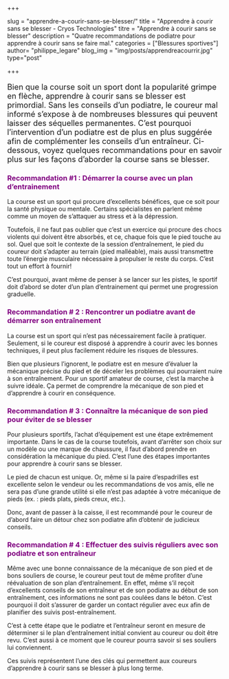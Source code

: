 +++

slug = "apprendre-a-courir-sans-se-blesser/"
title = "Apprendre à courir sans se blesser - Cryos Technologies"
titre = "Apprendre à courir sans se blesser"
description = "Quatre recommandations de podiatre pour apprendre à courir sans se faire mal."
categories = ["Blessures sportives"]
author= "philippe_legare"
blog_img = "img/posts/apprendreacourrir.jpg"
type="post"

+++

<p style="font-size: 18px;">Bien que la course soit un sport dont la popularité grimpe en flèche, apprendre à courir sans se blesser est primordial. Sans les conseils d’un podiatre, le coureur mal informé s’expose à de nombreuses blessures qui peuvent laisser des séquelles permanentes. C’est pourquoi l’intervention d’un podiatre est de plus en plus suggérée afin de complémenter les conseils d’un entraîneur.
Ci-dessous, voyez quelques recommandations pour en savoir plus sur les façons d’aborder la course sans se blesser.</p>
<h3 style="color: #800080;">Recommandation #1 : Démarrer la course avec un plan d’entrainement</h3>
La course est un sport qui procure d’excellents bénéfices, que ce soit pour la santé physique ou mentale. Certains spécialistes en parlent même comme un moyen de s’attaquer au stress et à la dépression.

Toutefois, il ne faut pas oublier que c’est un exercice qui procure des chocs violents qui doivent être absorbés, et ce, chaque fois que le pied touche au sol. Quel que soit le contexte de la session d’entraînement, le pied du coureur doit s’adapter au terrain (pied malléable), mais aussi transmettre toute l’énergie musculaire nécessaire à propulser le reste du corps. C’est tout un effort à fournir!

C’est pourquoi, avant même de penser à se lancer sur les pistes, le sportif doit d’abord se doter d’un plan d’entrainement qui permet une progression graduelle.

<h3 style="color: #800080;">Recommandation # 2 : Rencontrer un podiatre avant de démarrer son entraînement</h3>
La course est un sport qui n’est pas nécessairement facile à pratiquer. Seulement, si le coureur est disposé à apprendre à courir avec les bonnes techniques, il peut plus facilement réduire les risques de blessures.

Bien que plusieurs l’ignorent, le podiatre est en mesure d’évaluer la mécanique précise du pied et de déceler les problèmes qui pourraient nuire à son entraînement. Pour un sportif amateur de course, c’est la marche à suivre idéale. Ça permet de comprendre la mécanique de son pied et d’apprendre à courir en conséquence.

<h3 style="color: #800080;">Recommandation # 3 : Connaître la mécanique de son pied pour éviter de se blesser</h3>
Pour plusieurs sportifs, l’achat d’équipement est une étape extrêmement importante. Dans le cas de la course toutefois, avant d’arrêter son choix sur un modèle ou une marque de chaussure, il faut d’abord prendre en considération la mécanique du pied. C’est l’une des étapes importantes pour apprendre à courir sans se blesser.

Le pied de chacun est unique. Or, même si la paire d’espadrilles est excellente selon le vendeur ou les recommandations de vos amis, elle ne sera pas d’une grande utilité si elle n’est pas adaptée à votre mécanique de pieds (ex. : pieds plats, pieds creux, etc.).

Donc, avant de passer à la caisse, il est recommandé pour le coureur de d’abord faire un détour chez son podiatre afin d’obtenir de judicieux conseils.

<h3 style="color: #800080;">Recommandation # 4 : Effectuer des suivis réguliers avec son podiatre et son entraîneur</h3>
Même avec une bonne connaissance de la mécanique de son pied et de bons souliers de course, le coureur peut tout de même profiter d’une réévaluation de son plan d’entraînement. En effet, même s’il reçoit d’excellents conseils de son entraîneur et de son podiatre au début de son entraînement, ces informations ne sont pas coulées dans le béton. C’est pourquoi il doit s’assurer de garder un contact régulier avec eux afin de planifier des suivis post-entraînement.

C’est à cette étape que le podiatre et l’entraîneur seront en mesure de déterminer si le plan d’entraînement initial convient au coureur ou doit être revu. C’est aussi à ce moment que le coureur pourra savoir si ses souliers lui conviennent.

Ces suivis représentent l’une des clés qui permettent aux coureurs d’apprendre à courir sans se blesser à plus long terme.